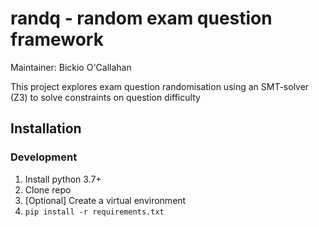 # randq - random exam question framework

Maintainer: Bickio O'Callahan

This project explores exam question randomisation using
an SMT-solver (Z3) to solve constraints on question difficulty

## Installation

### Development

1. Install python 3.7+
2. Clone repo
3. [Optional] Create a virtual environment
4. `pip install -r requirements.txt`